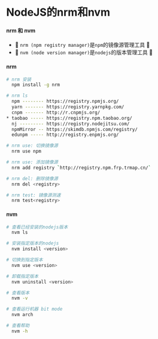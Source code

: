 # NodeJS的nrm和nvm

#### nrm 和 nvm

- 🚀 `nrm (npm registry manager)`是`npm`的镜像源管理工具 🚀
- 🚀 `nvm (node version manager)`是`nodejs`的版本管理工具 🚀

#### nrm

```bash
# nrm 安装
  npm install -g nrm

# nrm ls
  npm -------- https://registry.npmjs.org/
  yarn ------- https://registry.yarnpkg.com/
  cnpm ------- http://r.cnpmjs.org/
* taobao ----- https://registry.npm.taobao.org/
  nj --------- https://registry.nodejitsu.com/
  npmMirror -- https://skimdb.npmjs.com/registry/
  edunpm ----- http://registry.enpmjs.org/

# nrm use: 切换镜像源
  nrm use npm

# nrm use: 添加镜像源
  nrm add registry `http://registry.npm.frp.trmap.cn/`

# nrm del: 删除镜像源
  nrm del <registry>

# nrm test: 镜像源测速
  nrm test<registry>
```

#### nvm

```bash
# 查看已经安装的nodejs版本
  nvm ls

# 安装指定版本的nodejs
  nvm install <version>

# 切换到指定版本
  nvm use <version>

# 卸载指定版本
  nvm uninstall <version>

# 查看版本
  nvm -v

# 查看运行机器 bit mode
  nvm arch

# 查看帮助
  nvm -h
```
